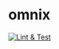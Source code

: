 # omnix

[![Lint & Test](https://github.com/omnix-os/omnix/actions/workflows/test.yml/badge.svg)](https://github.com/omnix-os/omnix/actions/workflows/test.yml)

